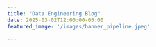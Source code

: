 ```yaml
---
title: "Data Engineering Blog"
date: 2025-03-02T12:00:00-05:00
featured_image: '/images/banner_pipeline.jpeg'

---
```


